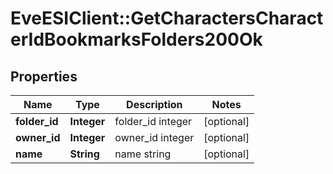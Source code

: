 # EveESIClient::GetCharactersCharacterIdBookmarksFolders200Ok

## Properties
Name | Type | Description | Notes
------------ | ------------- | ------------- | -------------
**folder_id** | **Integer** | folder_id integer | [optional] 
**owner_id** | **Integer** | owner_id integer | [optional] 
**name** | **String** | name string | [optional] 


